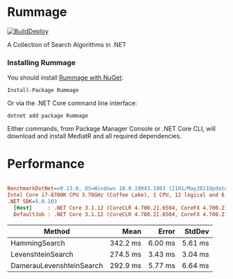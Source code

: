 Rummage
=======

[![BuildDeploy](https://github.com/klauffer/Rummage/actions/workflows/BuildDeploy.yml/badge.svg)](https://github.com/klauffer/Rummage/actions/workflows/BuildDeploy.yml)


A Collection of Search Algorithms in .NET


### Installing Rummage

You should install [Rummage with NuGet](https://www.nuget.org/packages/Rummage):

    Install-Package Rummage
    
Or via the .NET Core command line interface:

    dotnet add package Rummage

Either commands, from Package Manager Console or .NET Core CLI, will download and install MediatR and all required dependencies.


Performance
=======
 
``` ini

BenchmarkDotNet=v0.13.0, OS=Windows 10.0.19043.1083 (21H1/May2021Update)
Intel Core i7-8700K CPU 3.70GHz (Coffee Lake), 1 CPU, 12 logical and 6 physical cores
.NET SDK=5.0.103
  [Host]     : .NET Core 3.1.12 (CoreCLR 4.700.21.6504, CoreFX 4.700.21.6905), X64 RyuJIT  [AttachedDebugger]
  DefaultJob : .NET Core 3.1.12 (CoreCLR 4.700.21.6504, CoreFX 4.700.21.6905), X64 RyuJIT


```
|                   Method |     Mean |   Error |  StdDev |
|------------------------- |---------:|--------:|--------:|
|            HammingSearch | 342.2 ms | 6.00 ms | 5.61 ms |
|        LevenshteinSearch | 274.5 ms | 3.43 ms | 3.04 ms |
| DamerauLevenshteinSearch | 292.9 ms | 5.77 ms | 6.64 ms |
